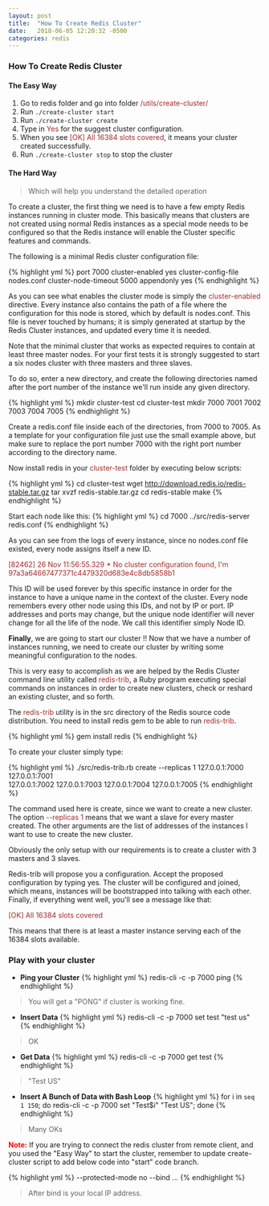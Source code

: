 ```yaml
---
layout: post
title:  "How To Create Redis Cluster"
date:   2018-06-05 12:20:32 -0500
categories: redis
---
```


### How To Create Redis Cluster

#### The Easy Way
1. Go to redis folder and go into folder <span style="color:Brown">/utils/create-cluster/</span>
2. Run <code>./create-cluster start</code>
3. Run  <code>./create-cluster create</code>
4. Type in <span style="color:Brown">Yes</span> for the suggest cluster configuration.
5. When you see <span style="color:Brown">[OK] All 16384 slots covered</span>, it means your cluster created successfully.
5.  Run <code>./create-cluster stop</code> to stop the cluster

#### The Hard Way
> Which will help you understand the detailed operation

To create a cluster, the first thing we need is to have a few empty Redis instances running in cluster mode. This basically means that clusters are not created using normal Redis instances as a special mode needs to be configured so that the Redis instance will enable the Cluster specific features and commands.

The following is a minimal Redis cluster configuration file:

{% highlight yml %}
port 7000
cluster-enabled yes
cluster-config-file nodes.conf
cluster-node-timeout 5000
appendonly yes
{% endhighlight %}

As you can see what enables the cluster mode is simply the <span style="color:Brown">cluster-enabled</span> directive. Every instance also contains the path of a file where the configuration for this node is stored, which by default is nodes.conf. This file is never touched by humans; it is simply generated at startup by the Redis Cluster instances, and updated every time it is needed.

Note that the minimal cluster that works as expected requires to contain at least three master nodes. For your first tests it is strongly suggested to start a six nodes cluster with three masters and three slaves.

To do so, enter a new directory, and create the following directories named after the port number of the instance we'll run inside any given directory.

{% highlight yml %}
mkdir cluster-test
cd cluster-test
mkdir 7000 7001 7002 7003 7004 7005
{% endhighlight %}

Create a redis.conf file inside each of the directories, from 7000 to 7005. As a template for your configuration file just use the small example above, but make sure to replace the port number 7000 with the right port number according to the directory name.

Now install redis in your <span style="color:Brown">cluster-test</span> folder by executing below scripts:

{% highlight yml %}
cd cluster-test
wget http://download.redis.io/redis-stable.tar.gz
tar xvzf redis-stable.tar.gz
cd redis-stable
make
{% endhighlight %}

Start each node like this:
{% highlight yml %}
cd 7000
../src/redis-server redis.conf
{% endhighlight %}

As you can see from the logs of every instance, since no nodes.conf file existed, every node assigns itself a new ID.

<span style="color:Brown">[82462] 26 Nov 11:56:55.329 * No cluster configuration found, I'm 97a3a64667477371c4479320d683e4c8db5858b1</span>

This ID will be used forever by this specific instance in order for the instance to have a unique name in the context of the cluster. Every node remembers every other node using this IDs, and not by IP or port. IP addresses and ports may change, but the unique node identifier will never change for all the life of the node. We call this identifier simply Node ID.

**Finally**, we are going to start our cluster !! Now that we have a number of instances running, we need to create our cluster by writing some meaningful configuration to the nodes.

This is very easy to accomplish as we are helped by the Redis Cluster command line utility called <span style="color:Brown">redis-trib</span>, a Ruby program executing special commands on instances in order to create new clusters, check or reshard an existing cluster, and so forth.

The <span style="color:Brown">redis-trib</span> utility is in the src directory of the Redis source code distribution. You need to install redis gem to be able to run <span style="color:Brown">redis-trib</span>.

{% highlight yml %}
gem install redis
{% endhighlight %}

To create your cluster simply type:

{% highlight yml %}
./src/redis-trib.rb create --replicas 1 127.0.0.1:7000 127.0.0.1:7001 \
127.0.0.1:7002 127.0.0.1:7003 127.0.0.1:7004 127.0.0.1:7005
{% endhighlight %}

The command used here is create, since we want to create a new cluster. The option <span style="color:Brown">--replicas 1</span> means that we want a slave for every master created. The other arguments are the list of addresses of the instances I want to use to create the new cluster.

Obviously the only setup with our requirements is to create a cluster with 3 masters and 3 slaves.

Redis-trib will propose you a configuration. Accept the proposed configuration by typing yes. The cluster will be configured and joined, which means, instances will be bootstrapped into talking with each other. Finally, if everything went well, you'll see a message like that:

<span style="color:Brown">[OK] All 16384 slots covered</span>

This means that there is at least a master instance serving each of the 16384 slots available.

### Play with your cluster
- **Ping your Cluster**
{% highlight yml %}
redis-cli -c -p 7000 ping
{% endhighlight %}
> You will get a "PONG" if cluster is working fine.

- **Insert Data**
{% highlight yml %}
redis-cli -c -p 7000 set test "test us"
{% endhighlight %}
> OK

- **Get Data**
{% highlight yml %}
redis-cli -c -p 7000 get test
{% endhighlight %}
> "Test US"

- **Insert A Bunch of Data with Bash Loop**
{% highlight yml %}
for i in `seq 1 150`; 
do 
redis-cli -c -p 7000 set "Test$i" "Test US";
done
{% endhighlight %}
> Many OKs

<span style="color:Red;font-weight:Bold">Note:</span>
If you are trying to connect the redis cluster from remote client, and you used the "Easy Way" to start the cluster, remember to update <span>create-cluster</span> script to add below code into "start" code branch.

{% highlight yml %}
--protected-mode no --bind *.*.*.*
{% endhighlight %}
> After bind is your local IP address.